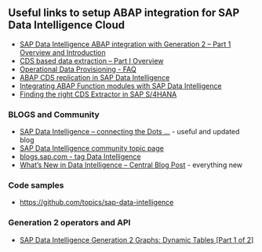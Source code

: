 ## Useful links to setup ABAP integration for SAP Data Intelligence Cloud


* [SAP Data Intelligence ABAP integration with Generation 2 – Part 1 Overview and Introduction](https://blogs.sap.com/2022/02/13/sap-data-intelligence-abap-integration-with-generation-2-part-1-overview-and-introduction/)
* [CDS based data extraction – Part I Overview](https://blogs.sap.com/2019/12/13/cds-based-data-extraction-part-i-overview/)
* [Operational Data Provisioning - FAQ](https://www.sap.com/documents/2017/06/66673acb-c37c-0010-82c7-eda71af511fa.html)
* [ABAP CDS replication in SAP Data Intelligence](https://blogs.sap.com/2021/01/21/abap-cds-replication-in-data-intelligence/)
* [Integrating ABAP Function modules with SAP Data Intelligence](https://blogs.sap.com/2021/06/01/integrating-abap-function-modules-with-sap-data-intelligence/)
* [Finding the right CDS Extractor in SAP S/4HANA](https://blogs.sap.com/2022/01/07/finding-the-right-cds-extractor-in-sap-s-4hana/)


### BLOGS and Community

* [SAP Data Intelligence – connecting the Dots …](https://blogs.sap.com/2019/11/21/data-intelligence-hub-connecting-the-dots-.../) - useful and updated blog
* [SAP Data Intelligence community topic page](https://community.sap.com/topics/data-intelligence)
* [blogs.sap.com - tag Data Intelligence](https://blogs.sap.com/tags/73555000100800000791)
* [What’s New in Data Intelligence – Central Blog Post](https://blogs.sap.com/2021/02/17/whats-new-in-sap-data-intelligence-central-blog-post/) - everything new


### Code samples
* https://github.com/topics/sap-data-intelligence

### Generation 2 operators and API

* [SAP Data Intelligence Generation 2 Graphs: Dynamic Tables [Part 1 of 2]](https://blogs.sap.com/2022/01/24/sap-data-intelligence-generation-2-graphs-dynamic-tables-part-1-of-2/)
